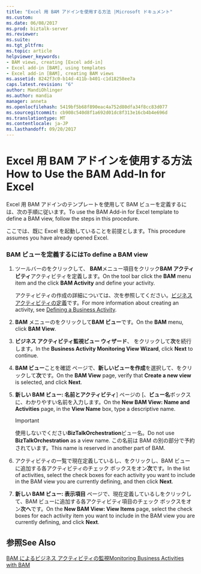 ```yaml
---
title: "Excel 用 BAM アドインを使用する方法 |Microsoft ドキュメント"
ms.custom: 
ms.date: 06/08/2017
ms.prod: biztalk-server
ms.reviewer: 
ms.suite: 
ms.tgt_pltfrm: 
ms.topic: article
helpviewer_keywords:
- BAM views, creating [Excel add-in]
- Excel add-in [BAM], using templates
- Excel add-in [BAM], creating BAM views
ms.assetid: 8242f3c0-b14d-411b-b401-c1d18258ee7a
caps.latest.revision: "6"
author: MandiOhlinger
ms.author: mandia
manager: anneta
ms.openlocfilehash: 5419bf5b68f890eac4a752d80dfa34f8cc83d077
ms.sourcegitcommit: cb908c540d8f1a692d01dc8f313e16cb4b4e696d
ms.translationtype: MT
ms.contentlocale: ja-JP
ms.lasthandoff: 09/20/2017
---
```

# <a name="how-to-use-the-bam-add-in-for-excel"></a><span data-ttu-id="8bad4-102">Excel 用 BAM アドインを使用する方法</span><span class="sxs-lookup"><span data-stu-id="8bad4-102">How to Use the BAM Add-In for Excel</span></span>
<span data-ttu-id="8bad4-103">Excel 用 BAM アドインのテンプレートを使用して BAM ビューを定義するには、次の手順に従います。</span><span class="sxs-lookup"><span data-stu-id="8bad4-103">To use the BAM Add-in for Excel template to define a BAM view, follow the steps in this procedure.</span></span>  
  
 <span data-ttu-id="8bad4-104">ここでは、既に Excel を起動していることを前提とします。</span><span class="sxs-lookup"><span data-stu-id="8bad4-104">This procedure assumes you have already opened Excel.</span></span>  
  
### <a name="to-define-a-bam-view"></a><span data-ttu-id="8bad4-105">BAM ビューを定義するには</span><span class="sxs-lookup"><span data-stu-id="8bad4-105">To define a BAM view</span></span>  
  
1.  <span data-ttu-id="8bad4-106">ツールバーのをクリックして、 **BAM**メニュー項目をクリック**BAM アクティビティ**アクティビティを定義します。</span><span class="sxs-lookup"><span data-stu-id="8bad4-106">On the tool bar click the **BAM** menu item and the click **BAM Activity** and define your activity.</span></span>  
  
     <span data-ttu-id="8bad4-107">アクティビティの作成の詳細については、次を参照してください。[ビジネス アクティビティの定義](../core/how-to-define-a-business-activity.md)です。</span><span class="sxs-lookup"><span data-stu-id="8bad4-107">For more information about creating an activity, see [Defining a Business Activity](../core/how-to-define-a-business-activity.md).</span></span>  
  
2.  <span data-ttu-id="8bad4-108">**BAM**  メニューのをクリックして**BAM ビュー**です。</span><span class="sxs-lookup"><span data-stu-id="8bad4-108">On the **BAM** menu, click **BAM View**.</span></span>  
  
3.  <span data-ttu-id="8bad4-109">**ビジネス アクティビティ監視ビュー ウィザード**、 をクリックして**次**を続行します。</span><span class="sxs-lookup"><span data-stu-id="8bad4-109">In the **Business Activity Monitoring View Wizard**, click **Next** to continue.</span></span>  
  
4.  <span data-ttu-id="8bad4-110">**BAM ビュー**ことを確認 ページで、**新しいビューを作成**を選択して、をクリックして**次**です。</span><span class="sxs-lookup"><span data-stu-id="8bad4-110">On the **BAM View** page, verify that **Create a new view** is selected, and click **Next**.</span></span>  
  
5.  <span data-ttu-id="8bad4-111">**新しい BAM ビュー: 名前とアクティビティ**] ページの [、**ビュー名**ボックスに、わかりやすい名前を入力します。</span><span class="sxs-lookup"><span data-stu-id="8bad4-111">On the **New BAM View: Name and Activities** page, in the **View Name** box, type a descriptive name.</span></span>  
  
    > [!IMPORTANT]
    >  <span data-ttu-id="8bad4-112">使用しないでください**BizTalkOrchestration**ビュー名。</span><span class="sxs-lookup"><span data-stu-id="8bad4-112">Do not use **BizTalkOrchestration** as a view name.</span></span> <span data-ttu-id="8bad4-113">この名前は BAM の別の部分で予約されています。</span><span class="sxs-lookup"><span data-stu-id="8bad4-113">This name is reserved in another part of BAM.</span></span>  
  
6.  <span data-ttu-id="8bad4-114">アクティビティの一覧で現在定義しているし、をクリックし、BAM ビューに追加する各アクティビティのチェック ボックスをオン**次**です。</span><span class="sxs-lookup"><span data-stu-id="8bad4-114">In the list of activities, select the check boxes for each activity you want to include in the BAM view you are currently defining, and then click **Next**.</span></span>  
  
7.  <span data-ttu-id="8bad4-115">**新しい BAM ビュー: 表示項目** ページで、現在定義しているしをクリックして、BAM ビューに追加する各アクティビティ項目のチェック ボックスをオン**次へ**です。</span><span class="sxs-lookup"><span data-stu-id="8bad4-115">On the **New BAM View: View Items** page, select the check boxes for each activity item you want to include in the BAM view you are currently defining, and click **Next**.</span></span>  
  
## <a name="see-also"></a><span data-ttu-id="8bad4-116">参照</span><span class="sxs-lookup"><span data-stu-id="8bad4-116">See Also</span></span>  
 [<span data-ttu-id="8bad4-117">BAM によるビジネス アクティビティの監視</span><span class="sxs-lookup"><span data-stu-id="8bad4-117">Monitoring Business Activities with BAM</span></span>](../core/monitoring-business-activities-with-bam.md)